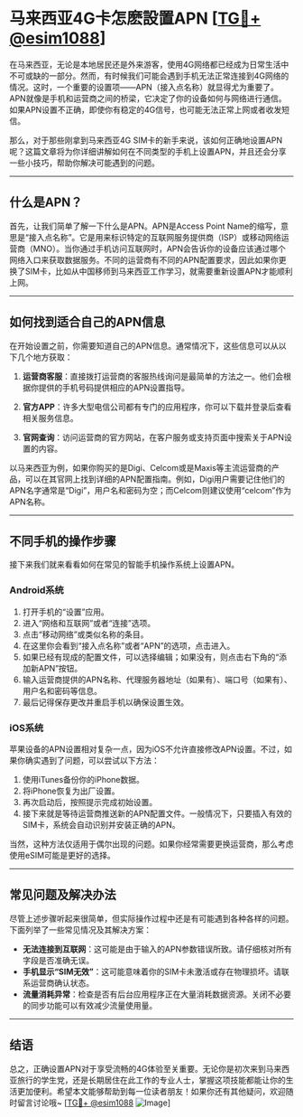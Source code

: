 # 马来西亚4G卡怎麽設置APN [[TG💪+ @esim1088](https://t.me/s/esim1088)]

在马来西亚，无论是本地居民还是外来游客，使用4G网络都已经成为日常生活中不可或缺的一部分。然而，有时候我们可能会遇到手机无法正常连接到4G网络的情况。这时，一个重要的设置项——APN（接入点名称）就显得尤为重要了。APN就像是手机和运营商之间的桥梁，它决定了你的设备如何与网络进行通信。如果APN设置不正确，即使你有稳定的4G信号，也可能无法正常上网或者收发短信。

那么，对于那些刚拿到马来西亚4G SIM卡的新手来说，该如何正确地设置APN呢？这篇文章将为你详细讲解如何在不同类型的手机上设置APN，并且还会分享一些小技巧，帮助你解决可能遇到的问题。

---

## 什么是APN？

首先，让我们简单了解一下什么是APN。APN是Access Point Name的缩写，意思是“接入点名称”。它是用来标识特定的互联网服务提供商（ISP）或移动网络运营商（MNO）。当你通过手机访问互联网时，APN会告诉你的设备应该通过哪个网络入口来获取数据服务。不同的运营商有不同的APN配置要求，因此如果你更换了SIM卡，比如从中国移师到马来西亚工作学习，就需要重新设置APN才能顺利上网。

---

## 如何找到适合自己的APN信息

在开始设置之前，你需要知道自己的APN信息。通常情况下，这些信息可以从以下几个地方获取：

1. **运营商客服**：直接拨打运营商的客服热线询问是最简单的方法之一。他们会根据你提供的手机号码提供相应的APN设置指导。
   
2. **官方APP**：许多大型电信公司都有专门的应用程序，你可以下载并登录后查看相关服务信息。

3. **官网查询**：访问运营商的官方网站，在客户服务或支持页面中搜索关于APN设置的内容。

以马来西亚为例，如果你购买的是Digi、Celcom或是Maxis等主流运营商的产品，可以在其官网上找到详细的APN配置指南。例如，Digi用户需要记住他们的APN名字通常是“Digi”，用户名和密码为空；而Celcom则建议使用“celcom”作为APN名称。

---

## 不同手机的操作步骤

接下来我们就来看看如何在常见的智能手机操作系统上设置APN。

### Android系统

1. 打开手机的“设置”应用。
2. 进入“网络和互联网”或者“连接”选项。
3. 点击“移动网络”或类似名称的条目。
4. 在这里你会看到“接入点名称”或者“APN”的选项，点击进入。
5. 如果已经有现成的配置文件，可以选择编辑；如果没有，则点击右下角的“添加新APN”按钮。
6. 输入运营商提供的APN名称、代理服务器地址（如果有）、端口号（如果有）、用户名和密码等信息。
7. 最后记得保存更改并重启手机以确保设置生效。

### iOS系统

苹果设备的APN设置相对复杂一点，因为iOS不允许直接修改APN设置。不过，如果你确实遇到了问题，可以尝试以下方法：

1. 使用iTunes备份你的iPhone数据。
2. 将iPhone恢复为出厂设置。
3. 再次启动后，按照提示完成初始设置。
4. 接下来就是等待运营商推送新的APN配置文件。一般情况下，只要插入有效的SIM卡，系统会自动识别并安装正确的APN。

当然，这种方法仅适用于偶尔出现的问题。如果你经常需要更换运营商，那么考虑使用eSIM可能是更好的选择。

---

## 常见问题及解决办法

尽管上述步骤听起来很简单，但实际操作过程中还是有可能遇到各种各样的问题。下面列举了一些常见情况及其解决方案：

- **无法连接到互联网**：这可能是由于输入的APN参数错误所致。请仔细核对所有字段是否准确无误。
- **手机显示“SIM无效”**：这可能意味着你的SIM卡未激活或存在物理损坏。请联系运营商确认状态。
- **流量消耗异常**：检查是否有后台应用程序正在大量消耗数据资源。关闭不必要的同步功能可以有效减少流量使用量。

---

## 结语

总之，正确设置APN对于享受流畅的4G体验至关重要。无论你是初次来到马来西亚旅行的学生党，还是长期居住在此工作的专业人士，掌握这项技能都能让你的生活更加便利。希望本文能够帮助到每一位读者朋友！如果你还有其他疑问，欢迎随时留言讨论哦~ [[TG💪+ @esim1088](https://t.me/s/esim1088) ![Image](https://i.postimg.cc/4NQfJmqS/Snipaste-2025-05-13-00-14-12.png)]